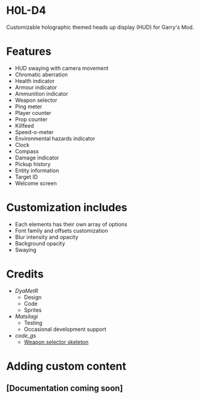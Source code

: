 # H0L-D4
Customizable holographic themed heads up display (HUD) for Garry's Mod.

# Features
+ HUD swaying with camera movement
+ Chromatic aberration
+ Health indicator
+ Armour indicator
+ Ammunition indicator
+ Weapon selector
+ Ping meter
+ Player counter
+ Prop counter
+ Killfeed
+ Speed-o-meter
+ Environmental hazards indicator
+ Clock
+ Compass
+ Damage indicator
+ Pickup history
+ Entity information
+ Target ID
+ Welcome screen

# Customization includes
+ Each elements has their own array of options
+ Font family and offsets customization
+ Blur intensity and opacity
+ Background opacity
+ Swaying

# Credits
+ *DyaMetR*
   + Design
   + Code
   + Sprites
+ *Matsilagi*
   + Testing
   + Occasional development support
+ *code_gs*
   + [Weapon selector skeleton](https://github.com/Kefta/Weapon-Switcher-Skeleton)

# Adding custom content
## [Documentation coming soon]

